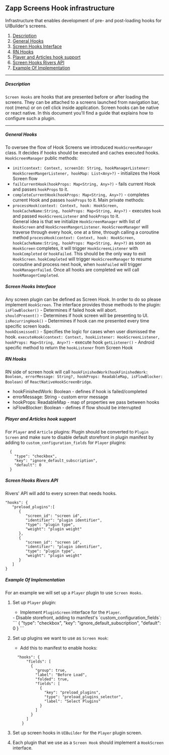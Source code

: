 ## Zapp Screens Hook infrastructure
Infrastructure that enables development of pre- and post-loading hooks for UIBuilder's screens.

1. <a href="#description">Description</a>
2. <a href="#general">General Hooks</a>
3. <a href="#interface">Screen Hooks Interface</a>
4. <a href="#rn">RN Hooks</a>
5. <a href="#player&article">Player and Articles hook support</a>
6. <a href="#connection">Screen Hooks Rivers API</a>
7. <a href="#example">Example Of Implementation</a>

***

<a name="description" />

##### Description
`Screen Hooks` are hooks that are presented before or after loading the screens. They can be attached to a screens launched from navigation bar, root (menu) or on cell click inside application. Screen hooks can be native or react native. In this document you'll find a guide that explains how to configure such a plugin.

***

<a name="general" />

##### General Hooks   

To oversee the flow of Hook Screens we introduced `HookScreenManager` class. It decides
if hooks should be executed and caches executed hooks.   
`HookScreenManager` public methods:
  - `init(context: Context, screenId: String, hookManagerListener: HookScreenMangerListener, hookMap: List<Any>?)` - initializes the Hook Screen flow
  - `failCurrentHook(hookProps: Map<String, Any>?)` - fails current Hook and passes `hookProps` to it.
  - `completeCurrentHook(hookProps: Map<String, Any>?)` - completes current Hook and passes `hookProps` to it.
  Main private methods:
  - `processHook(context: Context, hook: HookScreen, hookCacheName:String, hookProps: Map<String, Any>?)` - executes `hook` and passed `HookScreenListener` and `hookProps` to it.   
General idea is that we initialize `HookScreenManager` with list of `HookScreen` and `HookScreenMangerListener`. `HookScreenManager` will traverse through every hook, one at a time, through calling a coroutine method `processHook(context: Context, hook: HookScreen, hookCacheName:String, hookProps: Map<String, Any>?)` as soon as `HookScreen` completes, it will trigger `HookScreenListener` with `hookCompleted` or `hookFailed`. This should be the only way to exit `HookScreen`. `hookCompleted` will trigger `HookScreenManager` to resume coroutine and process next hook, when `hookFailed` will trigger `hookManagerFailed`. Once all hooks are completed we will call `hookManagerCompleted`.   

<a name="interface" />

##### Screen Hooks Interface

Any screen plugin can be defined as Screen Hook. In order to do so please implement `HookScreen`. The interface provides those methods to the plugin:  
`isFlowBlocker()` - Determines if failed hook will abort.  
`shouldPresent()` - Determines if hook screen will be presenting to UI.  
`isRecurringHook()` - Determines if hook can me presented every time specific screen loads.  
`hookDismissed()` - Specifies the logic for cases when user dismissed the hook.
`executeHook(context: Context, hookListener: HookScreenListener, hookProps: Map<String, Any>?)` - execute hook
`getListener()` - Android specific method to return the `hookListener` from Screen Hook   

<a name="rn" />

##### RN Hooks

RN side of screen hook will call `hookFinishedWork(hookFinishedWork: Boolean, errorMessage: String?, hookProps: ReadableMap, isFlowBlocker: Boolean)` of `ReactNativeHookScreenBridge`.
  - hookFinishedWork: Boolean - defines if hook is failed/completed
  - errorMessage: String - custom error message
  - hookProps: ReadableMap - map of properties we pass between hooks
  - isFlowBlocker: Boolean - defines if flow should be interrupted

<a name="player&article" />

##### Player and Articles hook support  

For `Player` and `Article` plugins: Plugin should be converted to `Plugin Screen` and make sure to disable default storefront in plugin manifest by adding to `custom_configuration_fields` for `Player` plugins:  
```
  {
    "type": "checkbox",
    "key": "ignore_default_subscription",
    "default": 0
  }
```   

<a name="connection" />

##### Screen Hooks Rivers API

Rivers' API will add to every screen that needs hooks.

```
"hooks": {  
   "preload_plugins":[  
      {  
         "screen_id": "screen id",
         "identifier": "plugin identifier",
         "type": "plugin type",
         "weight": "plugin weight"
      },
      {  
         "screen_id": "screen id",
         "identifier": "plugin identifier",
         "type": "plugin type",
         "weight": "plugin weight"
      }
   ]
}
```

<a name="example" />

##### Example Of Implementation   

For an example we will set up a `Player` plugin to use `Screen Hooks`.  

1. Set up `Player` plugin:
    - Implement `PluginScreen` interface for the `Player`.
    <LINK TO PLUGIN SCREENS>   
    - Disable storefront, adding to manifest's `custom_configuration_fields`:     
    ```   
    {
      "type": "checkbox",
      "key": "ignore_default_subscription",
      "default": 0
    }   
    ```   
2. Set up plugins we want to use as `Screen Hook`:
    - Add this to manifest to enable hooks:   
    ```
      "hooks": {
          "fields": [
            {
              "group": true,
              "label": "Before Load",
              "folded": true,
              "fields": [
                {
                  "key": "preload_plugins",
                  "type": "preload_plugins_selector",
                  "label": "Select Plugins"
                }
              ]
            }
          ]
        }
     ```   

3. Set up screen hooks in `UIBuilder` for the `Player` plugin screen.
<SCREEN PICTURE>   

4. Each plugin that we use as a `Screen Hook` should implement a `HookScreen` interface.  
